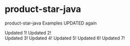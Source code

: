 # product-star-java
product-star-java Examples UPDATED again

Updated 1!
Updated 2!      
Updated 3!
Updated 4!
Updated 5!
Updated 6!
Updated 7!

